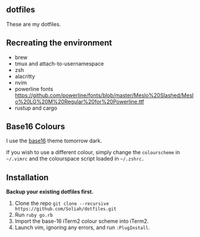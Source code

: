 ## dotfiles

These are my dotfiles.

## Recreating the environment

- brew
- tmux and attach-to-usernamespace
- zsh
- alacritty
- nvim
- powerline fonts https://github.com/powerline/fonts/blob/master/Meslo%20Slashed/Meslo%20LG%20M%20Regular%20for%20Powerline.ttf
- rustup and cargo

## Base16 Colours

I use the [base16](http://chriskempson.github.io/base16/) theme tomorrow dark.

If you wish to use a different colour, simply change the `colourscheme` in `~/.vimrc` and
the colourspace script loaded in `~/.zshrc.`

## Installation

**Backup your existing dotfiles first.**

1. Clone the repo `git clone --recursive https://github.com/Soliah/dotfiles.git`
2. Run `ruby go.rb`
3. Import the base-16 iTerm2 colour scheme into iTerm2.
4. Launch vim, ignoring any errors, and run `:PlugInstall`.
